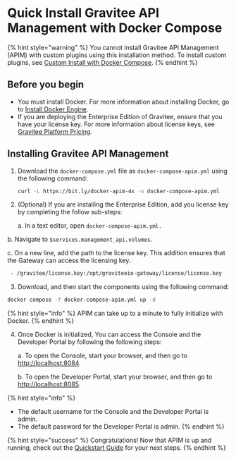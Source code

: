 # Quick Install Gravitee API Management with Docker Compose

{% hint style="warning" %}
You cannot install Gravitee API Management (APIM) with custom plugins using this installation method. To install custom plugins, see [Custom Install with Docker Compose](custom-install-with-docker-compose.md).
{% endhint %}

## Before you begin

* You must install Docker. For more information about installing Docker, go to [Install Docker Engine](https://docs.docker.com/engine/install/).
* If you are deploying the Enterprise Edition of Gravitee, ensure that you have your license key. For more information about license keys, see [Gravitee Platform Pricing](https://www.gravitee.io/pricing).

## Installing Gravitee API Management

1.  Download the `docker-compose.yml` file as `docker-compose-apim.yml` using the following command:

    ```bash
    curl -L https://bit.ly/docker-apim-4x -o docker-compose-apim.yml
    ```
2.  (Optional) If you are installing the Enterprise Edition, add you license key by completing the follow sub-steps:

    a. In a text editor, open `docker-compose-apim.yml.`

&#x20;       b. Navigate to `$services.management_api.volumes`.

&#x20;       c. On a new line, add the path to the license key. This addition ensures that the Gateway can access the licensing key.

```bash
 - /gravitee/license.key:/opt/graviteeio-gateway/license/license.key
```

3. Download, and then start the components using the following command:&#x20;

```bash
docker compose -f docker-compose-apim.yml up -d
```

{% hint style="info" %}
APIM can take up to a minute to fully initialize with Docker.&#x20;
{% endhint %}

4.  Once Docker is initialized, You can access the Console and the Developer Portal by following the following steps:

    a. To open the Console, start your browser, and then go to [http://localhost:8084](http://localhost:8084).

    b. To open the Developer Portal, start your browser, and then go to [http://localhost:8085](http://localhost:8085).

{% hint style="info" %}
* The default username for the Console and the Developer Portal is admin.
* The default password for the Developer Portal is admin.
{% endhint %}

{% hint style="success" %}
Congratulations! Now that APIM is up and running, check out the [Quickstart Guide](../../../quickstart-guide/) for your next steps.
{% endhint %}
